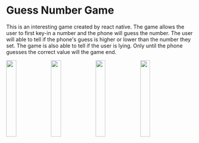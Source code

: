 # Guess Number Game

This is an interesting game created by react native. The game allows the user to first key-in a number and the phone will guess the number. The user will able to tell if the phone's guess is higher or lower than the number they set. The game is also able to tell if the user is lying. Only until the phone guesses the correct value will the game end.

<img src="https://user-images.githubusercontent.com/116237965/215903034-5337c6cf-1952-472e-8cd6-6213f823feea.png" width="23%"></img> <img src="https://user-images.githubusercontent.com/116237965/215903057-73c47e0d-dc59-43b9-a0ac-4065356d89b3.png" width="23%"></img> <img src="https://user-images.githubusercontent.com/116237965/215903093-1b5936f6-e884-4551-8acf-616e279edf87.png" width="23%"></img> <img src="https://user-images.githubusercontent.com/116237965/215903135-d5cb98af-90f6-4681-b0ba-68ef5ce711cc.png" width="23%"></img>
